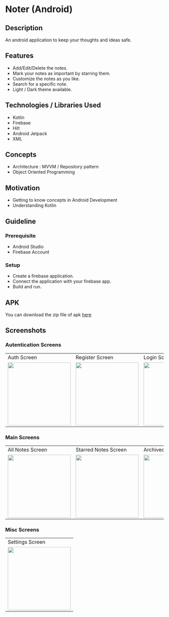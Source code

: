# Noter (Android)

## Description
An android application to keep your thoughts and ideas safe.

## Features
- Add/Edit/Delete the notes.
- Mark your notes as important by starring them.
- Customize the notes as you like.
- Search for a specific note.
- Light / Dark theme available.

## Technologies / Libraries Used
- Kotlin
- Firebase
- Hilt
- Android Jetpack
- XML

## Concepts
- Architecture : MVVM / Repository pattern
- Object Oriented Programming

## Motivation
- Getting to know concepts in Android Development
- Understanding Kotlin

## Guideline

### Prerequisite
- Android Studio
- Firebase Account

### Setup
- Create a firebase application.
- Connect the application with your firebase app.
- Build and run. 

## APK
You can download the zip file of apk [here](https://github.com/DivyanshFalodiya/noter-android/files/7143164/Noter.zip)
 
## Screenshots

### Autentication Screens
<table>
  <tr>
    <td>Auth Screen</td>
   <td>Register Screen</td>
     <td>Login Screen</td>
  </tr>
  <tr>
    <td><img src="https://raw.githubusercontent.com/DivyanshFalodiya/noter-android/master/screens/auth.png" width=200 ></td>
    <td><img src="https://raw.githubusercontent.com/DivyanshFalodiya/noter-android/master/screens/register.png" width=200 ></td>
   <td><img src="https://raw.githubusercontent.com/DivyanshFalodiya/noter-android/master/screens/login.png" width=200 ></td>
  </tr>
 </table>
 
 ### Main Screens
 
 <table>
  <tr>
    <td>All Notes Screen</td>
   <td>Starred Notes Screen</td>
   <td>Archived Notes Screen</td>
   <td>Trash Notes Screen</td>
   <td>Edit/Add Note Screen</td>
  </tr>
  <tr>
    <td><img src="https://raw.githubusercontent.com/DivyanshFalodiya/noter-android/master/screens/main.png" width=200 ></td>
    <td><img src="https://raw.githubusercontent.com/DivyanshFalodiya/noter-android/master/screens/star.png" width=200 ></td>
    <td><img src="https://raw.githubusercontent.com/DivyanshFalodiya/noter-android/master/screens/archive.png" width=200 ></td>
    <td><img src="https://raw.githubusercontent.com/DivyanshFalodiya/noter-android/master/screens/trash.png" width=200 ></td>
    <td><img src="https://raw.githubusercontent.com/DivyanshFalodiya/noter-android/master/screens/edit.png" width=200 ></td>
  </tr>
 </table>
 
 ### Misc Screens
 
 <table>
  <tr>
    <td>Settings Screen</td>
  </tr>
  <tr>
    <td><img src="https://raw.githubusercontent.com/DivyanshFalodiya/noter-android/master/screens/settings.png" width=200 ></td>
  </tr>
 </table>

